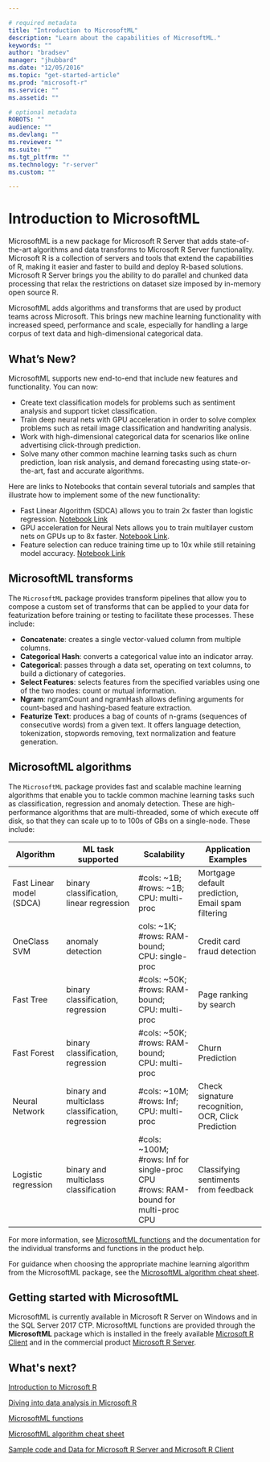```yaml
---

# required metadata
title: "Introduction to MicrosoftML"
description: "Learn about the capabilities of MicrosoftML."
keywords: ""
author: "bradsev"
manager: "jhubbard"
ms.date: "12/05/2016"
ms.topic: "get-started-article"
ms.prod: "microsoft-r"
ms.service: ""
ms.assetid: ""

# optional metadata
ROBOTS: ""
audience: ""
ms.devlang: ""
ms.reviewer: ""
ms.suite: ""
ms.tgt_pltfrm: ""
ms.technology: "r-server"
ms.custom: ""

---
```


# Introduction to MicrosoftML

MicrosoftML is a new package for Microsoft R Server that adds state-of-the-art algorithms and data transforms to Microsoft R Server functionality. Microsoft R is a collection of servers and tools that extend the capabilities of R, making it easier and faster to build and deploy R-based solutions. Microsoft R Server brings you the ability to do parallel and chunked data processing that relax the restrictions on dataset size imposed by in-memory open source R. 

MicrosoftML adds algorithms and transforms that are used by product teams across Microsoft. This brings new machine learning functionality with increased speed, performance and scale, especially for handling a large corpus of text data and high-dimensional categorical data.  


## What’s New?

MicrosoftML supports new end-to-end that include new features and functionality. You can now:
-	Create text classification models for problems such as sentiment analysis and support ticket classification.
-	Train deep neural nets with GPU acceleration in order to solve complex problems such as retail image classification and handwriting analysis.
-	Work with high-dimensional categorical data for scenarios like online advertising click-through prediction.
-	Solve many other common machine learning tasks such as churn prediction, loan risk analysis, and demand forecasting using state-or-the-art, fast and accurate algorithms.

Here are links to Notebooks that contain several tutorials and samples that illustrate how to implement some of the new functionality:

- Fast Linear Algorithm (SDCA) allows you to train 2x faster than logistic regression. [Notebook Link](http://notebookhost.redmond.corp.microsoft.com/notebooks/Tutorials%20and%20Samples/3.%20Samples/FastLinear_Twitter.ipynb)
- GPU acceleration for Neural Nets allows you to train multilayer custom nets on GPUs up to 8x faster. [Notebook Link](http://notebookhost.redmond.corp.microsoft.com/notebooks/Tutorials%20and%20Samples/2.%20Demos/MNIST_GPU.ipynb).
- Feature selection can reduce training time up to 10x while still retaining model accuracy. [Notebook Link](http://notebookhost.redmond.corp.microsoft.com/notebooks/Tutorials%20and%20Samples/2.%20Demos/FeatureSelection_Twitter.ipynb)


## MicrosoftML transforms

The `MicrosoftML` package provides transform pipelines that allow you to compose a custom set of transforms that can be applied to your data for featurization before training or testing to facilitate these processes. These include:

- **Concatenate**: creates a single vector-valued column from multiple  columns.
- **Categorical Hash**: converts a categorical value into an indicator array.
- **Categorical**: passes through a data set, operating on text columns, to build a dictionary of categories. 
- **Select Features**: selects features from the specified variables using one of the two modes: count or mutual information.
- **Ngram**: ngramCount and ngramHash allows defining arguments for count-based and hashing-based feature extraction.
- **Featurize Text**: produces a bag of counts of n-grams (sequences of consecutive words) from a given text. It offers language detection, tokenization, stopwords removing, text normalization and feature generation.


## MicrosoftML algorithms

The `MicrosoftML` package provides fast and scalable machine learning algorithms that enable you to tackle common machine learning tasks such as classification, regression and anomaly detection. These are high-performance algorithms that are multi-threaded, some of which execute off disk, so that they can scale up to to 100s of GBs on a single-node. These include:

Algorithm | ML task supported | Scalability | Application Examples
--------- | ----------------- | ------------ | -----------
Fast Linear model (SDCA) |  binary classification, linear regression | #cols: ~1B;<br> #rows: ~1B;<br> CPU: multi-proc | Mortgage default prediction, Email spam filtering
OneClass SVM | anomaly detection | cols: ~1K;<br> #rows: RAM-bound;<br> CPU: single-proc | Credit card fraud detection
Fast Tree | binary classification, regression | #cols: ~50K;<br> #rows: RAM-bound;<br> CPU: multi-proc | Page ranking by search
Fast Forest | binary classification, regression | #cols: ~50K;<br> #rows: RAM-bound;<br> CPU: multi-proc | Churn Prediction
Neural Network | binary and multiclass classification, regression | #cols: ~10M;<br> #rows: Inf;<br> CPU: multi-proc | Check signature recognition, OCR, Click Prediction
Logistic regression | binary and multiclass classification |#cols: ~100M; <br>#rows: Inf for single-proc CPU<br> #rows: RAM-bound for multi-proc CPU| Classifying sentiments from feedback

For more information, see [MicrosoftML functions](microsoftml/microsoftml.md) and the documentation for the individual transforms and functions in the product help.

For guidance when choosing the appropriate machine learning algorithm from the MicrosoftML package, see the [MicrosoftML algorithm cheat sheet](microsoftml-algorithm-cheat-sheet.md).

## Getting started with MicrosoftML

MicrosoftML is currently available in Microsoft R Server on Windows and in the SQL Server 2017 CTP. MicrosoftML functions are provided through the **MicrosoftML** package which is installed in the freely available [Microsoft R Client](r-client.md) and in the commercial product [Microsoft R Server](rserver.md).


## What's next?

[Introduction to Microsoft R](microsoft-r-getting-started.md)

[Diving into data analysis in Microsoft R](data-analysis-in-microsoft-r.md)

[MicrosoftML functions](microsoftml/microsoftml.md) 

[MicrosoftML algorithm cheat sheet](microsoftml-algorithm-cheat-sheet.md)

[Sample code and Data for Microsoft R Server and Microsoft R Client](https://github.com/Microsoft/microsoft-r)